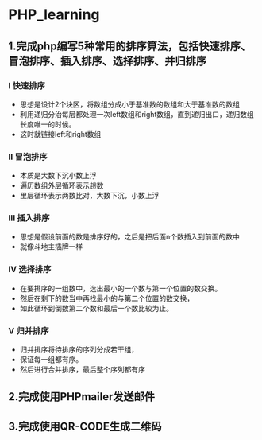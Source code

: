 # PHP_learning
## 1.完成php编写5种常用的排序算法，包括快速排序、冒泡排序、插入排序、选择排序、并归排序

 ### I  快速排序
 * 思想是设计2个块区，将数组分成小于基准数的数组和大于基准数的数组
 * 利用递归分治每层都处理一次left数组和right数组，直到递归出口，递归数组长度唯一的时候。
 * 这时就链接left和right数组
 
 ### II 冒泡排序
 * 本质是大数下沉小数上浮
 * 遍历数组外层循环表示趟数
 * 里层循环表示两数比对，大数下沉，小数上浮
 
 ### III 插入排序
 * 思想是假设前面的数是排序好的，之后是把后面n个数插入到前面的数中
 * 就像斗地主插牌一样
 
 ### IV 选择排序
 * 在要排序的一组数中，选出最小的一个数与第一个位置的数交换。
 * 然后在剩下的数当中再找最小的与第二个位置的数交换，
 * 如此循环到倒数第二个数和最后一个数比较为止。
 
 ### V 归并排序
 * 归并排序将待排序的序列分成若干组，
 * 保证每一组都有序。
 * 然后进行合并排序，最后整个序列都有序
 
 ## 2.完成使用PHPmailer发送邮件
 
 ## 3.完成使用QR-CODE生成二维码
